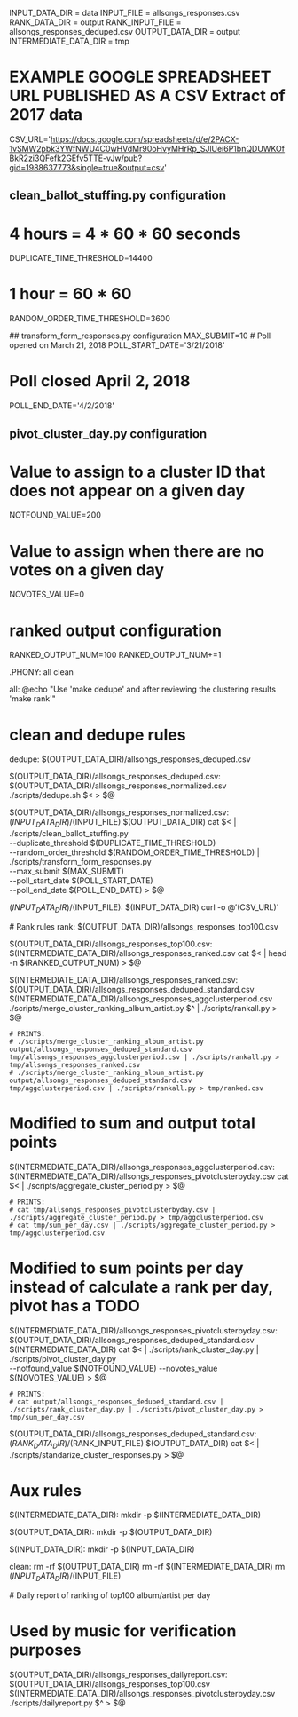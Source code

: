 INPUT_DATA_DIR = data
INPUT_FILE = allsongs_responses.csv
RANK_DATA_DIR = output
RANK_INPUT_FILE = allsongs_responses_deduped.csv
OUTPUT_DATA_DIR = output
INTERMEDIATE_DATA_DIR = tmp

# EXAMPLE GOOGLE SPREADSHEET URL PUBLISHED AS A CSV Extract of 2017 data
CSV_URL='https://docs.google.com/spreadsheets/d/e/2PACX-1vSMW2pbk3YWfNWU4C0wHVdMr90oHvyMHrRp_SJlUei6P1bnQDUWKOfBkR2zi3QFefk2GEfv5TTE-vJw/pub?gid=1988637773&single=true&output=csv'

## clean_ballot_stuffing.py configuration
# 4 hours = 4 * 60 * 60 seconds
DUPLICATE_TIME_THRESHOLD=14400
# 1 hour = 60 * 60
RANDOM_ORDER_TIME_THRESHOLD=3600

## transform_form_responses.py configuration
MAX_SUBMIT=10
# Poll opened on March 21, 2018
POLL_START_DATE='3/21/2018'
# Poll closed April 2, 2018
POLL_END_DATE='4/2/2018'

## pivot_cluster_day.py configuration
# Value to assign to a cluster ID that does not appear on a given day
NOTFOUND_VALUE=200
# Value to assign when there are no votes on a given day
NOVOTES_VALUE=0

# ranked output configuration
RANKED_OUTPUT_NUM=100
RANKED_OUTPUT_NUM+=1

.PHONY: all clean

all:
	@echo "Use 'make dedupe' and after reviewing the clustering results 'make rank'"

# clean and dedupe rules
dedupe: $(OUTPUT_DATA_DIR)/allsongs_responses_deduped.csv

$(OUTPUT_DATA_DIR)/allsongs_responses_deduped.csv: $(OUTPUT_DATA_DIR)/allsongs_responses_normalized.csv
	./scripts/dedupe.sh $< > $@

$(OUTPUT_DATA_DIR)/allsongs_responses_normalized.csv: $(INPUT_DATA_DIR)/$(INPUT_FILE) $(OUTPUT_DATA_DIR)
	cat $< | \
	./scripts/clean_ballot_stuffing.py \
	--duplicate_threshold $(DUPLICATE_TIME_THRESHOLD) \
	--random_order_threshold $(RANDOM_ORDER_TIME_THRESHOLD) | \
	./scripts/transform_form_responses.py \
	--max_submit $(MAX_SUBMIT) \
	--poll_start_date $(POLL_START_DATE) \
	--poll_end_date $(POLL_END_DATE) > $@

$(INPUT_DATA_DIR)/$(INPUT_FILE): $(INPUT_DATA_DIR)
	curl -o $@ '$(CSV_URL)'


# Rank rules
rank: $(OUTPUT_DATA_DIR)/allsongs_responses_top100.csv

$(OUTPUT_DATA_DIR)/allsongs_responses_top100.csv: $(INTERMEDIATE_DATA_DIR)/allsongs_responses_ranked.csv
	cat $< | head -n $(RANKED_OUTPUT_NUM) > $@


$(INTERMEDIATE_DATA_DIR)/allsongs_responses_ranked.csv: $(OUTPUT_DATA_DIR)/allsongs_responses_deduped_standard.csv $(INTERMEDIATE_DATA_DIR)/allsongs_responses_aggclusterperiod.csv
	./scripts/merge_cluster_ranking_album_artist.py $^ | ./scripts/rankall.py > $@

	# PRINTS:
	# ./scripts/merge_cluster_ranking_album_artist.py output/allsongs_responses_deduped_standard.csv tmp/allsongs_responses_aggclusterperiod.csv | ./scripts/rankall.py > tmp/allsongs_responses_ranked.csv
	# ./scripts/merge_cluster_ranking_album_artist.py output/allsongs_responses_deduped_standard.csv tmp/aggclusterperiod.csv | ./scripts/rankall.py > tmp/ranked.csv

# Modified to sum and output total points
$(INTERMEDIATE_DATA_DIR)/allsongs_responses_aggclusterperiod.csv: $(INTERMEDIATE_DATA_DIR)/allsongs_responses_pivotclusterbyday.csv
	cat $< | ./scripts/aggregate_cluster_period.py > $@

	# PRINTS:
	# cat tmp/allsongs_responses_pivotclusterbyday.csv | ./scripts/aggregate_cluster_period.py > tmp/aggclusterperiod.csv
	# cat tmp/sum_per_day.csv | ./scripts/aggregate_cluster_period.py > tmp/aggclusterperiod.csv

# Modified to sum points per day instead of calculate a rank per day, pivot has a TODO
$(INTERMEDIATE_DATA_DIR)/allsongs_responses_pivotclusterbyday.csv: $(OUTPUT_DATA_DIR)/allsongs_responses_deduped_standard.csv $(INTERMEDIATE_DATA_DIR)
	cat $< | ./scripts/rank_cluster_day.py | \
	./scripts/pivot_cluster_day.py \
	--notfound_value $(NOTFOUND_VALUE) --novotes_value $(NOVOTES_VALUE) > $@

	# PRINTS:
	# cat output/allsongs_responses_deduped_standard.csv | ./scripts/rank_cluster_day.py | ./scripts/pivot_cluster_day.py > tmp/sum_per_day.csv

$(OUTPUT_DATA_DIR)/allsongs_responses_deduped_standard.csv: $(RANK_DATA_DIR)/$(RANK_INPUT_FILE) $(OUTPUT_DATA_DIR)
	cat $< | ./scripts/standarize_cluster_responses.py  > $@

# Aux rules
$(INTERMEDIATE_DATA_DIR):
	mkdir -p $(INTERMEDIATE_DATA_DIR)

$(OUTPUT_DATA_DIR):
	mkdir -p $(OUTPUT_DATA_DIR)

$(INPUT_DATA_DIR):
	mkdir -p $(INPUT_DATA_DIR)

clean:
	rm -rf $(OUTPUT_DATA_DIR)
	rm -rf $(INTERMEDIATE_DATA_DIR)
	rm $(INPUT_DATA_DIR)/$(INPUT_FILE)

# Daily report of ranking of top100 album/artist per day
# Used by music for verification purposes
$(OUTPUT_DATA_DIR)/allsongs_responses_dailyreport.csv: $(OUTPUT_DATA_DIR)/allsongs_responses_top100.csv $(INTERMEDIATE_DATA_DIR)/allsongs_responses_pivotclusterbyday.csv
	./scripts/dailyreport.py $^ > $@
